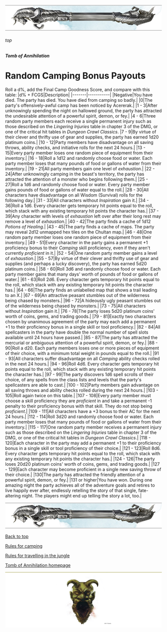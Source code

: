 
![immovable rod](../../images/immovable-rod.jpg)

###### top


##### Tomb of Annihilation

# Random Camping Bonus Payouts
Roll a d%, add the Final Camp Goodness Score, and compare with this table:
|d% + FCGS|Description| 
|-------|-----------|
|Negative|You have died. The party has died. You have died from camping so badly.|
|0|The party's offensively-awful camp has been noticed by Acererak.|
|1 - 3|After unknowingly spending the night on hallowed ground, the party has attracted the undesirable attention of a powerful spirit, demon, or fey.|
|4 - 6|Three random party members each receive a single permanent injury such as those described on the _Lingering Injuries_ table in chapter 3 of the DMG, or one of the critical hit tables in _Dungeon Crawl Classics_.
|7 - 9|By virtue of their clever and thrifty use of gear and supplies, the party has earned 1d20 platinum coins.|
|10 - 12|Party members have disadvantage on all saving throws, ability checks, and initiative rolls for the next 24 hours.|
|13 - 15|Every party member loses one random piece of equipment from their inventory.|
|16 - 18|Roll a 1d12 and randomly choose food or water. Each party member loses that many pounds of food or gallons of water from their inventory.|
|19 - 21|All party members gain one level of _exhaustion_.|
|22 - 24|After unknowingly camping in the beast's territory, the party has attracted the attention of a monster who begins following them.|
|25 - 27|Roll a 1d6 and randomly choose food or water. Every party member gains pounds of food or gallons of water equal to the roll.|
|28 - 30|All characters have disadvantage on all Wisdom (Survival) rolls for the following day.|
|31 - 33|All characters without _Inspiration_ gain it.|
|34 - 36|Roll a 1d6. Every character gets temporary hit points equal to the roll, which stack with any existing temporary hit points the character has.|
|37 - 39|Any character with levels of _exhaustion_ left over after their long rest may remove a level of _exhaustion_.|
|40 - 42|The party finds a cache of 1d12 _Potions of Healing_.|
|43 - 45|The party finds a cache of maps. The party may reveal 2d12 unmapped hex tiles on the Chultan map.|
|46 - 48|One random party member loses one random piece of equipment from their inventory.|
|49 - 51|Every character in the party gains a permanent +1 proficiency bonus to their _Camping_ skill proficiency, even if they aren't currently _proficient_ in it.|
|52 - 54|One random party member gains a level of _exhaustion_.|
|55 - 57|By virtue of their clever and thrifty use of gear and supplies (and perhaps a lucky discovery), the party has earned 5d20 platinum coins.|
|58 - 60|Roll 3d6 and randomly choose food or water. Each party member gains that many days' worth of pounds of food or gallons of water.|
|61 - 63|Roll 2d6. Every character gets temporary hit points equal to the roll, which stack with any existing temporary hit points the character has.|
|64 - 66|The party finds an unlabelled map that shows a trail leading to an X.|
|67 - 69|An attractive peasant stumbles out of the wilderness being chased by monsters.|
|96 - 72|A hideously ugly peasant stumbles out of the wilderness being chased by monsters.|
|73 - 75|All characters without _Inspiration_ gain it.|
|76 - 78|The party loses 5d20 platinum coins' worth of coins, gems, and trading goods.|
|79 - 81|Exactly two characters chosen by unanimous agreement of the party may each add a permanent +1 to their proficiency bonus in a single skill or tool proficiency.|
|82 - 84|All spellcasters in the party have double the normal number of spell slots available until 24 hours have passed.|
|85 - 87|The party has attracted the mercurial or ambiguous attention of a powerful spirit, demon, or fey.|
|88 - 90|Roll a d20. Each party members loses one or more pieces of equipment of their choice, with a minimum total weight in pounds equal to the roll.|
|91 - 93|All characters suffer disadvantage on all _Camping_ ability checks rolled in the next 24 hours.|
|94 - 96|Roll 4d6. Every character gets temporary hit points equal to the roll, which stack with any existing temporary hit points the character has.|
|97 - 99|The party discovers 1d6 spell scrolls of their choice, of any spells from the class lists and levels that the party's spellcasters are able to cast.|
|100 - 102|Party members gain advantage on all saving throws and ability checks rolled during the next 24 hours.|
|103 - 105|Roll again twice on this table.|
|107 - 108|Every party member must choose a skill proficiency they are _proficient_ in and take a permanent -1 penalty to their proficiency bonus with that skill. They do not stop being _proficient_.|
|109 - 111|All characters have a +3 bonus to their AC for the next 24 hours.|
|112 - 114|Roll 3d20 and randomly choose food or water. Each party member loses that many pounds of food or gallons of water from their inventory.|
|115 - 117|One random party member receives a permanent injury such as those described on the _Lingering Injuries_ table in chapter 3 of the DMG, or one of the critical hit tables in _Dungeon Crawl Classics_.|
|118 - 120|Each character in the party may add a permanent +1 to their proficiency bonus in a single skill or tool proficiency of their choice.|
|121 - 123|Roll 8d6. Every character gets temporary hit points equal to the roll, which stack with any existing temporary hit points the character has.|
|124 - 126|The party loses 20d20 platinum coins' worth of coins, gems, and trading goods.|
|127 - 129|Each character may become proficient in a single new saving throw of their choice.|
|130|The party has attracted the friendly attention of a powerful spirit, demon, or fey.|
|131 or higher|You have won. During one amazing night the party achieves all of the adventure goals and retires to live happily ever after, endlessly retelling the story of that single, fate-altering night. The players might end up telling the story a lot, too.|


![immovable rod](../../images/immovable-rod.jpg)

[Back to top](#top)

[Rules for camping](rules_for_camping.md#top)

[Rules for travelling in the jungle](rules_for_travelling.md#top)

[Tomb of Annihilation homepage](README.md#top)

![the end](../../images/toa-end.jpg)
